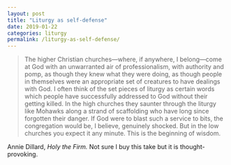 ```yaml
---
layout: post
title: "Liturgy as self-defense"
date: 2019-01-22
categories: liturgy
permalink: /liturgy-as-self-defense/
---
```


> The higher Christian churches—where, if anywhere, I belong—come at God with an unwarranted air of professionalism, with authority and pomp, as though they knew what they were doing, as though people in themselves were an appropriate set of creatures to have dealings with God. I often think of the set pieces of liturgy as certain words which people have successfully addressed to God without their getting killed. In the high churches they saunter through the liturgy like Mohawks along a strand of scaffolding who have long since forgotten their danger. If God were to blast such a service to bits, the congregation would be, I believe, genuinely shocked. But in the low churches you expect it any minute. This is the beginning of wisdom.

Annie Dillard, *Holy the Firm.* Not sure I buy this take but it is thought-provoking.